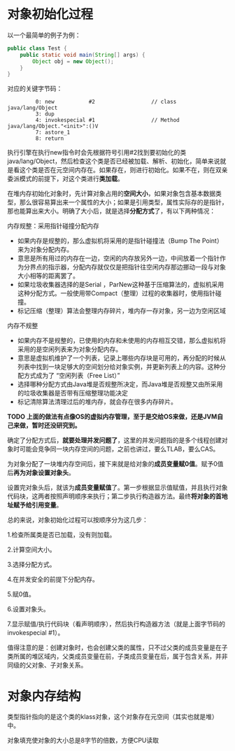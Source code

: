 # 对象初始化过程

以一个最简单的例子为例：

```java
public class Test {
    public static void main(String[] args) {
        Object obj = new Object();
    }
}
```

对应的关键字节码：

```
         0: new           #2                  // class java/lang/Object
         3: dup           
         4: invokespecial #1                  // Method java/lang/Object."<init>":()V
         7: astore_1
         8: return
```

执行引擎在执行new指令时会先根据符号引用#2找到要初始化的类java/lang/Object，然后检查这个类是否已经被加载、解析、初始化，简单来说就是看这个类是否在元空间内存在。如果存在，则进行初始化。如果不在，则在双亲委派模式的前提下，对这个类进行**类加载**。

在堆内存初始化对象时，先计算对象占用的**空间大小**，如果对象包含基本数据类型，那么很容易算出来一个属性的大小；如果是引用类型，属性实际存的是指针，那也能算出来大小。明确了大小后，就是选择**分配方式**了，有以下两种情况：

内存规整：采用指针碰撞分配内存

- 如果内存是规整的，那么虚拟机将采用的是指针碰撞法（Bump The Point）来为对象分配内存。
- 意思是所有用过的内存在一边，空闲的内存放另外一边，中间放着一个指针作为分界点的指示器，分配内存就仅仅是把指针往空闲内存那边挪动一段与对象大小相等的距离罢了。
- 如果垃圾收集器选择的是Serial ，ParNew这种基于压缩算法的，虚拟机采用这种分配方式。一般使用带Compact（整理）过程的收集器时，使用指针碰撞。
- 标记压缩（整理）算法会整理内存碎片，堆内存一存对象，另一边为空闲区域

内存不规整

- 如果内存不是规整的，已使用的内存和未使用的内存相互交错，那么虚拟机将采用的是空闲列表来为对象分配内存。
- 意思是虚拟机维护了一个列表，记录上哪些内存块是可用的，再分配的时候从列表中找到一块足够大的空间划分给对象实例，并更新列表上的内容。这种分配方式成为了 “空闲列表（Free List）”
- 选择哪种分配方式由Java堆是否规整所决定，而Java堆是否规整又由所采用的垃圾收集器是否带有压缩整理功能决定
- 标记清除算法清理过后的堆内存，就会存在很多内存碎片。

**TODO 上面的做法有点像OS的虚拟内存管理，至于是交给OS来做，还是JVM自己来做，暂时还没研究到。**

确定了分配方式后，**就要处理并发问题了**，这里的并发问题指的是多个线程创建对象时可能会竞争同一块内存空间的问题，之前也讲过，要么TLAB，要么CAS。

为对象分配了一块堆内存空间后，接下来就是给对象的**成员变量赋0值**。赋予0值后**再为对象设置对象头**。

设置完对象头后，就该为**成员变量赋值**了。第一步根据显示值赋值，并且执行对象代码块，这两者按照声明顺序来执行；第二步执行构造器方法。最终**将对象的首地址赋予给引用变量**。

总的来说，对象初始化过程可以按顺序分为这几步：

1.检查所属类是否已加载，没有则加载。

2.计算空间大小。

3.选择分配方式。

4.在并发安全的前提下分配内存。

5.赋0值。

6.设置对象头。

7.显示赋值/执行代码块（看声明顺序），然后执行构造器方法（就是上面字节码的invokespecial #1）。

值得注意的是：创建对象时，也会创建父类的属性，只不过父类的成员变量是在子类所属的堆区域内，父类成员变量在前，子类成员变量在后，属于包含关系，并非同级的父对象、子对象关系。



# 对象内存结构

类型指针指向的是这个类的klass对象，这个对象存在元空间（其实也就是堆）中。

对象填充使对象的大小总是8字节的倍数，方便CPU读取
